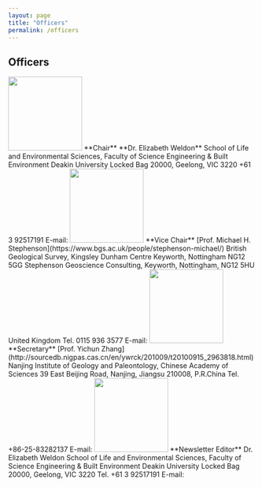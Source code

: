 ```yaml
---
layout: page
title: "Officers"
permalink: /officers
---
```

## Officers

<img src="https://stratigraphy.org/subcommission-permian/images/Liz2.jpg" alt="" style="width:150px" />  
**Chair**  
**Dr. Elizabeth Weldon**  
School of Life and Environmental Sciences, Faculty of Science Engineering & Built Environment  
Deakin University  
Locked Bag 20000, Geelong, VIC 3220  
+61 3 92517191  
E-mail: <l.weldon@deakin.edu.au>  

<img src="https://stratigraphy.org/subcommission-permian/images/Mike new photo.JPG" alt="" style="width:150px" />  
**Vice Chair**  
[Prof. Michael H. Stephenson](https://www.bgs.ac.uk/people/stephenson-michael/)   
British Geological Survey, Kingsley Dunham Centre   
Keyworth, Nottingham NG12 5GG  
Stephenson Geoscience Consulting,  
Keyworth, Nottingham, NG12 5HU  
United Kingdom  
Tel. 0115 936 3577  
E-mail: <mikepalyno@me.com>  

<img src="https://stratigraphy.org/subcommission-permian/images/Prof. Yichun Zhang.jpg" alt="" style="width:150px" />  
**Secretary**  
[Prof. Yichun Zhang](http://sourcedb.nigpas.cas.cn/en/ywrck/201009/t20100915_2963818.html)  
Nanjing Institute of Geology and Paleontology, Chinese Academy of Sciences  
39 East Beijing Road, Nanjing, Jiangsu 210008, P.R.China  
Tel. +86-25-83282137  
E-mail: <yczhang@nigpas.ac.cn>  

<img src="https://stratigraphy.org/subcommission-permian/images/Liz2.jpg" alt="" style="width:150px" />  
**Newsletter Editor**  
Dr. Elizabeth Weldon  
School of Life and Environmental Sciences, Faculty of Science Engineering & Built Environment  
Deakin University  
Locked Bag 20000, Geelong, VIC 3220  
Tel. +61 3 92517191  
E-mail: <l.weldon@deakin.edu.au>  

